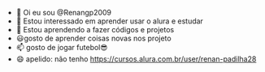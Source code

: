 - 👋 Oi eu sou @Renangp2009
- 👀 Estou interessado em aprender usar o alura e estudar
- 🌱 Estou aprendendo a fazer códigos e projetos
- 😃gosto de aprender coisas novas nos projeto
- 📫 gosto de jogar futebol😎
- 😄 apelido: não tenho
https://cursos.alura.com.br/user/renan-padilha28
<!---
Renangp2009/Renangp2009 is a ✨ special ✨ repository because its `README.md` (this file) appears on your GitHub profile.
You can click the Preview link to take a look at your changes.
--->
